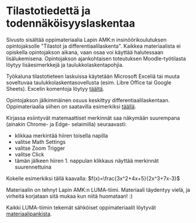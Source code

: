 # Tilastotiedettä ja todennäköisyyslaskentaa

Sivusto sisältää oppimateriaalia Lapin AMK:n insinöörikoulutuksen opintojaksolle "Tilastot ja differentiaalilaskenta". Kaikkea materiaalista ei opiskella opintojakson aikana, vaan osaa voi käyttää halutessaan lisälukemisena. Opintojakson ajankohtaisen toteutuksen Moodle-työtilasta löytyy lisäesimerkkejä ja taulukkolaskentapohjia.

Työkaluna tilastotieteen laskuissa käytetään Microsoft Exceliä tai muuta soveltuvaa taulukkolaskentasovellusta (esim. Libre Office tai Google Sheets). Excelin komentoja löytyy [täältä](https://support.microsoft.com/fi-fi/office/excelin-funktiot-luokittain-5f91f4e9-7b42-46d2-9bd1-63f26a86c0eb).

Opintojakson jälkimmäinen osuus keskittyy differentiaalilaskentaan. Oppimateriaalia siihen on saatavilla esimerkiksi [täällä](https://luma-lapinamk.github.io/minna-diffint/intro.html).

Kirjassa esiintyvät matemaattiset merkinnät saa näkymään suurempana (ainakin Chrome- ja Edge- selaimilla) seuraavasti:
- klikkaa merkintää hiiren toisella napilla
- valitse Math Settings
- valitse Zoom Trigger
- valitse Click
- tämän jälkeen hiiren 1. nappulan klikkaus näyttää merkinnät suurennettuina

Kokeile esimerkiksi tällä kaavalla: $f(x)=\frac{3x^2+4x+5}{2x^3+7x-3}$

Materiaalin on tehnyt Lapin AMK:n LUMA-tiimi. Materiaali täydentyy vielä, ja virheitä korjataan sitä mukaa kun niitä huomataan! :)

Kaikki LUMA-tiimin tekemät sähköiset oppimateriaalit löytyvät [materiaalipankista](http://luma-lapinamk.pub).